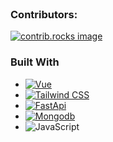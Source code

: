 <!-- PROJECT LOGO -->
<br />

### Contributors:

<a href="https://github.com/dropeedro/odeonic/graphs/contributors">
  <img src="https://contrib.rocks/image?repo=dropeedro/odeonic" alt="contrib.rocks image" />
</a>


### Built With

* [![Vue][Vue.js]][Vue-url]
* [![Tailwind CSS][Tailwindcss.com]][Tailwind-url]
* [![FastApi][FastApi.com]][Fastapi-url]
* [![Mongodb][Mongodb.com]][Mongodb-url]
* ![JavaScript][JavaScript.com]


<!-- MARKDOWN LINKS & IMAGES -->
<!-- https://www.markdownguide.org/basic-syntax/#reference-style-links -->
[contributors-shield]: https://img.shields.io/github/contributors/github_username/repo_name.svg?style=for-the-badge
[contributors-url]: https://github.com/github_username/repo_name/graphs/contributors
[forks-shield]: https://img.shields.io/github/forks/github_username/repo_name.svg?style=for-the-badge
[forks-url]: https://github.com/github_username/repo_name/network/members
[stars-shield]: https://img.shields.io/github/stars/github_username/repo_name.svg?style=for-the-badge
[stars-url]: https://github.com/github_username/repo_name/stargazers
[issues-shield]: https://img.shields.io/github/issues/github_username/repo_name.svg?style=for-the-badge
[issues-url]: https://github.com/github_username/repo_name/issues
[license-shield]: https://img.shields.io/github/license/github_username/repo_name.svg?style=for-the-badge
[license-url]: https://github.com/github_username/repo_name/blob/master/LICENSE.txt
[linkedin-shield]: https://img.shields.io/badge/-LinkedIn-black.svg?style=for-the-badge&logo=linkedin&colorB=555
[linkedin-url]: https://linkedin.com/in/linkedin_username
[product-screenshot]: https://imgur.com/YtB5HO9.png
[Next.js]: https://img.shields.io/badge/next.js-000000?style=for-the-badge&logo=nextdotjs&logoColor=white
[Next-url]: https://nextjs.org/
[React.js]: https://img.shields.io/badge/React-20232A?style=for-the-badge&logo=react&logoColor=61DAFB
[React-url]: https://reactjs.org/
[Vue.js]: https://img.shields.io/badge/Vue.js-35495E?style=for-the-badge&logo=vuedotjs&logoColor=4FC08D
[Vue-url]: https://vuejs.org/
[Angular.io]: https://img.shields.io/badge/Angular-DD0031?style=for-the-badge&logo=angular&logoColor=white
[Angular-url]: https://angular.io/
[Svelte.dev]: https://img.shields.io/badge/Svelte-4A4A55?style=for-the-badge&logo=svelte&logoColor=FF3E00
[Svelte-url]: https://svelte.dev/
[Laravel.com]: https://img.shields.io/badge/Laravel-FF2D20?style=for-the-badge&logo=laravel&logoColor=white
[Laravel-url]: https://laravel.com
[Bootstrap.com]: https://img.shields.io/badge/Bootstrap-563D7C?style=for-the-badge&logo=bootstrap&logoColor=white
[Bootstrap-url]: https://getbootstrap.com
[JQuery.com]: https://img.shields.io/badge/jQuery-0769AD?style=for-the-badge&logo=jquery&logoColor=white
[JQuery-url]: https://jquery.com
[Tailwindcss.com]: https://img.shields.io/badge/Tailwindcss-0ea5e9?style=for-the-badge&logo=tailwindcss&logoColor=white
[Tailwind-url]: https://tailwindcss.com/
[FastApi.com]: https://img.shields.io/badge/FastApi-009485?style=for-the-badge&logo=fastapi&logoColor=white
[FastApi-url]: https://fastapi.tiangolo.com/
[Mongodb.com]: https://img.shields.io/badge/MongoDB-001e2b?style=for-the-badge&logo=mongodb&logoColor=00ED64
[Mongodb-url]: https://www.mongodb.com
[JavaScript.com]: https://img.shields.io/badge/javascript-f7e018?style=for-the-badge&logo=javascript&logoColor=000000
